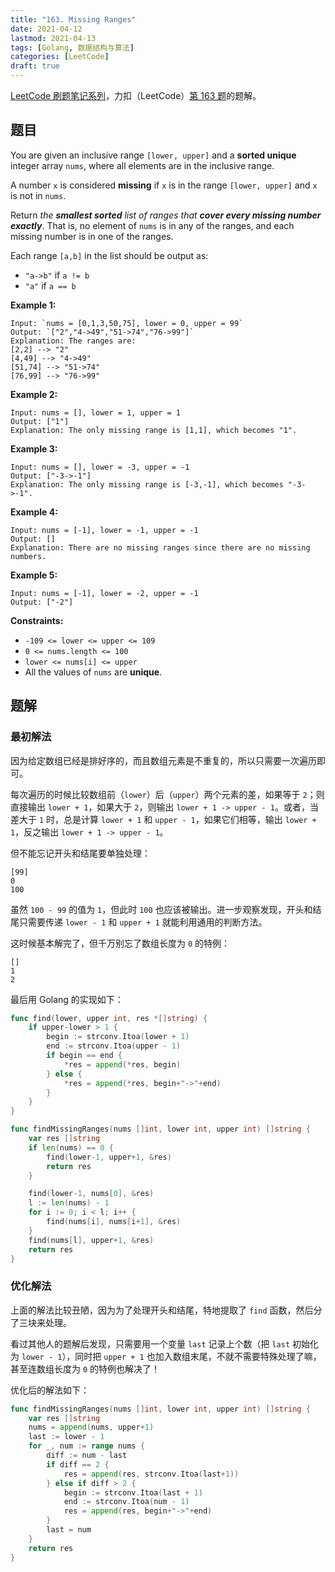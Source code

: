 ```yaml
---
title: "163. Missing Ranges"
date: 2021-04-12
lastmod: 2021-04-13
tags: [Golang, 数据结构与算法]
categories: [LeetCode]
draft: true
---
```


[LeetCode 刷题笔记系列](/posts/leetcode/leetcode)，力扣（LeetCode）[第 163 题](https://leetcode-cn.com/problems/missing-ranges)的题解。

<!--more-->

## 题目

You are given an inclusive range `[lower, upper]` and a **sorted unique** integer array `nums`, where all elements are in the inclusive range.

A number `x` is considered **missing** if `x` is in the range `[lower, upper]` and `x` is not in `nums`.

Return _the **smallest sorted** list of ranges that **cover every missing number exactly**_. That is, no element of `nums` is in any of the ranges, and each missing number is in one of the ranges.

Each range `[a,b]` in the list should be output as:

- `"a->b"` if `a != b`
- `"a"` if `a == b`

**Example 1:**

```text
Input: `nums = [0,1,3,50,75], lower = 0, upper = 99`
Output: `["2","4->49","51->74","76->99"]`
Explanation: The ranges are:
[2,2] --> "2"
[4,49] --> "4->49"
[51,74] --> "51->74"
[76,99] --> "76->99"
```

**Example 2:**

```text
Input: nums = [], lower = 1, upper = 1
Output: ["1"]
Explanation: The only missing range is [1,1], which becomes "1".
```

**Example 3:**

```text
Input: nums = [], lower = -3, upper = -1
Output: ["-3->-1"]
Explanation: The only missing range is [-3,-1], which becomes "-3->-1".
```

**Example 4:**

```text
Input: nums = [-1], lower = -1, upper = -1
Output: []
Explanation: There are no missing ranges since there are no missing numbers.
```

**Example 5:**

```text
Input: nums = [-1], lower = -2, upper = -1
Output: ["-2"]
```

**Constraints:**

- `-109 <= lower <= upper <= 109`
- `0 <= nums.length <= 100`
- `lower <= nums[i] <= upper`
- All the values of `nums` are **unique**.

## 题解

### 最初解法

因为给定数组已经是排好序的，而且数组元素是不重复的，所以只需要一次遍历即可。

每次遍历的时候比较数组前（`lower`）后（`upper`）两个元素的差，如果等于 `2`；则直接输出 `lower + 1`，如果大于 `2`，则输出 `lower + 1 -> upper - 1`。或者，当差大于 `1` 时，总是计算 `lower + 1` 和 `upper - 1`，如果它们相等，输出 `lower + 1`，反之输出 `lower + 1 -> upper - 1`。

但不能忘记开头和结尾要单独处理：

```text
[99]
0
100
```

虽然 `100 - 99` 的值为 `1`，但此时 `100` 也应该被输出。进一步观察发现，开头和结尾只需要传递 `lower - 1` 和 `upper + 1` 就能利用通用的判断方法。

这时候基本解完了，但千万别忘了数组长度为 `0` 的特例：

```text
[]
1
2
```

最后用 Golang 的实现如下：

```go
func find(lower, upper int, res *[]string) {
    if upper-lower > 1 {
        begin := strconv.Itoa(lower + 1)
        end := strconv.Itoa(upper - 1)
        if begin == end {
            *res = append(*res, begin)
        } else {
            *res = append(*res, begin+"->"+end)
        }
    }
}

func findMissingRanges(nums []int, lower int, upper int) []string {
    var res []string
    if len(nums) == 0 {
        find(lower-1, upper+1, &res)
        return res
    }

    find(lower-1, nums[0], &res)
    l := len(nums) - 1
    for i := 0; i < l; i++ {
        find(nums[i], nums[i+1], &res)
    }
    find(nums[l], upper+1, &res)
    return res
}
```

### 优化解法

上面的解法比较丑陋，因为为了处理开头和结尾，特地提取了 `find` 函数，然后分了三块来处理。

看过其他人的题解后发现，只需要用一个变量 `last` 记录上个数（把 `last` 初始化为 `lower - 1`），同时把 `upper + 1` 也加入数组末尾，不就不需要特殊处理了嘛，甚至连数组长度为 `0` 的特例也解决了！

优化后的解法如下：

```go
func findMissingRanges(nums []int, lower int, upper int) []string {
    var res []string
    nums = append(nums, upper+1)
    last := lower - 1
    for _, num := range nums {
        diff := num - last
        if diff == 2 {
            res = append(res, strconv.Itoa(last+1))
        } else if diff > 2 {
            begin := strconv.Itoa(last + 1)
            end := strconv.Itoa(num - 1)
            res = append(res, begin+"->"+end)
        }
        last = num
    }
    return res
}
```

